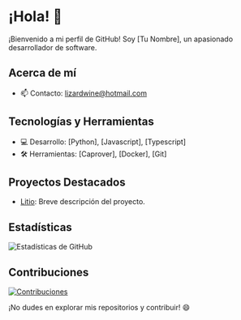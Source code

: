 # ¡Hola! 👋

¡Bienvenido a mi perfil de GitHub! Soy [Tu Nombre], un apasionado desarrollador de software.

## Acerca de mí
- 📫 Contacto: [lizardwine@hotmail.com](mailto:lizardwine@hotmail.com)

## Tecnologías y Herramientas
- 💻 Desarrollo: [Python], [Javascript], [Typescript]
- 🛠️ Herramientas: [Caprover], [Docker], [Git]

## Proyectos Destacados
- [Litio](https://github.com/lizardwine/litio): Breve descripción del proyecto.

## Estadísticas
![Estadísticas de GitHub](https://github-readme-stats.vercel.app/api?username=lizardwine&show_icons=true&hide_title=true&hide_border=true&count_private=true)

## Contribuciones
[![Contribuciones](https://img.shields.io/badge/Contribuciones-bienvenidas-brightgreen)](CONTRIBUTING.md)

¡No dudes en explorar mis repositorios y contribuir! 😄

<!---
lizardwine/lizardwine is a ✨ special ✨ repository because its `README.md` (this file) appears on your GitHub profile.
You can click the Preview link to take a look at your changes.
--->
